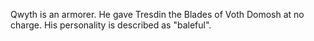 Qwyth is an armorer. He gave Tresdin the Blades of Voth Domosh at no charge. His personality is described as "baleful".
